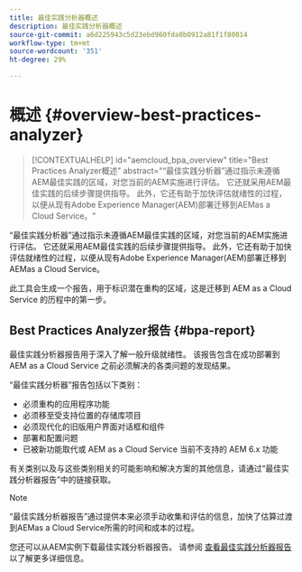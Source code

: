 ```yaml
---
title: 最佳实践分析器概述
description: 最佳实践分析器概述
source-git-commit: a6d225943c5d23ebd960fda0b0912a81f1f80014
workflow-type: tm+mt
source-wordcount: '351'
ht-degree: 29%

---
```


# 概述 {#overview-best-practices-analyzer}

>[!CONTEXTUALHELP]
>id="aemcloud_bpa_overview"
>title="Best Practices Analyzer概述"
>abstract="“最佳实践分析器”通过指示未遵循AEM最佳实践的区域，对您当前的AEM实施进行评估。 它还就采用AEM最佳实践的后续步骤提供指导。 此外，它还有助于加快评估就绪性的过程，以便从现有Adobe Experience Manager(AEM)部署迁移到AEMas a Cloud Service。"

“最佳实践分析器”通过指示未遵循AEM最佳实践的区域，对您当前的AEM实施进行评估。 它还就采用AEM最佳实践的后续步骤提供指导。 此外，它还有助于加快评估就绪性的过程，以便从现有Adobe Experience Manager(AEM)部署迁移到AEMas a Cloud Service。

此工具会生成一个报告，用于标识潜在重构的区域，这是迁移到 AEM as a Cloud Service 的历程中的第一步。

## Best Practices Analyzer报告 {#bpa-report}

最佳实践分析器报告用于深入了解一般升级就绪性。 该报告包含在成功部署到 AEM as a Cloud Service 之前必须解决的各类问题的发现结果。

“最佳实践分析器”报告包括以下类别：

* 必须重构的应用程序功能
* 必须移至受支持位置的存储库项目
* 必须现代化的旧版用户界面对话框和组件
* 部署和配置问题
* 已被新功能取代或 AEM as a Cloud Service 当前不支持的 AEM 6.x 功能

有关类别以及与这些类别相关的可能影响和解决方案的其他信息，请通过“最佳实践分析器报告”中的链接获取。

>[!NOTE]
>“最佳实践分析器报告”通过提供本来必须手动收集和评估的信息，加快了估算过渡到AEMas a Cloud Service所需的时间和成本的过程。

您还可以从AEM实例下载最佳实践分析器报告。 请参阅 [查看最佳实践分析器报告](/help/journey-migration/best-practices-analyzer/using-best-practices-analyzer.md#viewing-report) 以了解更多详细信息。
